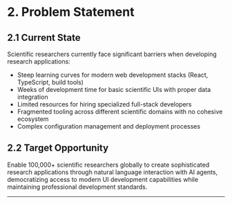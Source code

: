 # 2. Problem Statement

## 2.1 Current State

Scientific researchers currently face significant barriers when developing research applications:

- Steep learning curves for modern web development stacks (React, TypeScript, build tools)
- Weeks of development time for basic scientific UIs with proper data integration
- Limited resources for hiring specialized full-stack developers
- Fragmented tooling across different scientific domains with no cohesive ecosystem
- Complex configuration management and deployment processes

## 2.2 Target Opportunity

Enable 100,000+ scientific researchers globally to create sophisticated research applications through natural language interaction with AI agents, democratizing access to modern UI development capabilities while maintaining professional development standards.

---
